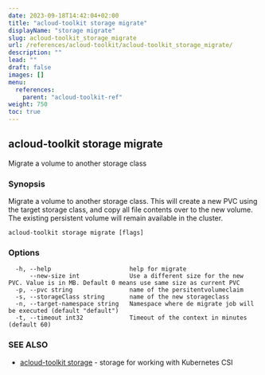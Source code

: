 ```yaml
---
date: 2023-09-18T14:42:04+02:00
title: "acloud-toolkit storage migrate"
displayName: "storage migrate"
slug: acloud-toolkit_storage_migrate
url: /references/acloud-toolkit/acloud-toolkit_storage_migrate/
description: ""
lead: ""
draft: false
images: []
menu:
  references:
    parent: "acloud-toolkit-ref"
weight: 750
toc: true
---
```

## acloud-toolkit storage migrate

Migrate a volume to another storage class

### Synopsis

Migrate a volume to another storage class. This will create a new PVC using the target storage class, and copy all file contents over to the new volume. The existing persistent volume will remain available in the cluster.

```
acloud-toolkit storage migrate [flags]
```

### Options

```
  -h, --help                      help for migrate
      --new-size int              Use a different size for the new PVC. Value is in MB. Default 0 means use same size as current PVC
  -p, --pvc string                name of the persitentvolumeclaim
  -s, --storageClass string       name of the new storageclass
  -n, --target-namespace string   Namespace where de migrate job will be executed (default "default")
  -t, --timeout int32             Timeout of the context in minutes (default 60)
```

### SEE ALSO

* [acloud-toolkit storage](/references/acloud-toolkit/acloud-toolkit_storage/)	 - storage for working with Kubernetes CSI


